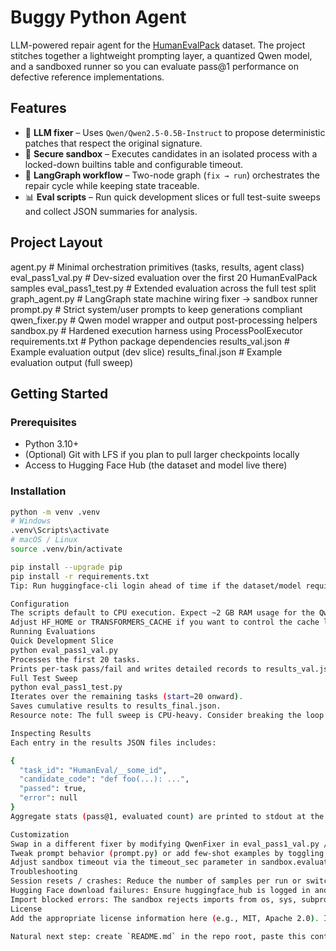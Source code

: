 
# Buggy Python Agent

LLM-powered repair agent for the [HumanEvalPack](https://huggingface.co/datasets/bigcode/humanevalpack) dataset. The project stitches together a lightweight prompting layer, a quantized Qwen model, and a sandboxed runner so you can evaluate pass@1 performance on defective reference implementations.

## Features

- 🔧 **LLM fixer** – Uses `Qwen/Qwen2.5-0.5B-Instruct` to propose deterministic patches that respect the original signature.
- 🧪 **Secure sandbox** – Executes candidates in an isolated process with a locked-down builtins table and configurable timeout.
- 🔁 **LangGraph workflow** – Two-node graph (`fix → run`) orchestrates the repair cycle while keeping state traceable.
- 📊 **Eval scripts** – Run quick development slices or full test-suite sweeps and collect JSON summaries for analysis.

## Project Layout

agent.py # Minimal orchestration primitives (tasks, results, agent class)
eval_pass1_val.py # Dev-sized evaluation over the first 20 HumanEvalPack samples
eval_pass1_test.py # Extended evaluation across the full test split
graph_agent.py # LangGraph state machine wiring fixer → sandbox runner
prompt.py # Strict system/user prompts to keep generations compliant
qwen_fixer.py # Qwen model wrapper and output post-processing helpers
sandbox.py # Hardened execution harness using ProcessPoolExecutor
requirements.txt # Python package dependencies
results_val.json # Example evaluation output (dev slice)
results_final.json # Example evaluation output (full sweep)


## Getting Started

### Prerequisites

- Python 3.10+
- (Optional) Git with LFS if you plan to pull larger checkpoints locally
- Access to Hugging Face Hub (the dataset and model live there)

### Installation

```bash
python -m venv .venv
# Windows
.venv\Scripts\activate
# macOS / Linux
source .venv/bin/activate

pip install --upgrade pip
pip install -r requirements.txt
Tip: Run huggingface-cli login ahead of time if the dataset/model require authentication.

Configuration
The scripts default to CPU execution. Expect ~2 GB RAM usage for the Qwen 0.5B model plus additional headroom for the sandbox worker.
Adjust HF_HOME or TRANSFORMERS_CACHE if you want to control the cache location for models/datasets.
Running Evaluations
Quick Development Slice
python eval_pass1_val.py
Processes the first 20 tasks.
Prints per-task pass/fail and writes detailed records to results_val.json.
Full Test Sweep
python eval_pass1_test.py
Iterates over the remaining tasks (start=20 onward).
Saves cumulative results to results_final.json.
Resource note: The full sweep is CPU-heavy. Consider breaking the loop into chunks or running on a machine with ample RAM/CPU time to avoid OS watchdog resets.

Inspecting Results
Each entry in the results JSON files includes:

{
  "task_id": "HumanEval/__some_id",
  "candidate_code": "def foo(...): ...",
  "passed": true,
  "error": null
}
Aggregate stats (pass@1, evaluated count) are printed to stdout at the end of each run.

Customization
Swap in a different fixer by modifying QwenFixer in eval_pass1_val.py / eval_pass1_test.py.
Tweak prompt behavior (prompt.py) or add few-shot examples by toggling include_few_shot.
Adjust sandbox timeout via the timeout_sec parameter in sandbox.evaluate_candidate.
Troubleshooting
Session resets / crashes: Reduce the number of samples per run or switch to a smaller/quantized model. Running on a GPU or server-class CPU helps.
Hugging Face download failures: Ensure huggingface_hub is logged in and network access is permitted.
Import blocked errors: The sandbox rejects imports from os, sys, subprocess, etc. Modify _BLOCKED_IMPORTS in sandbox.py only if you fully trust the generated code.
License
Add the appropriate license information here (e.g., MIT, Apache 2.0). If you borrowed code from other projects, ensure their licenses are compatible and acknowledged.

Natural next step: create `README.md` in the repo root, paste this content, and adjust the license section to match your project.
